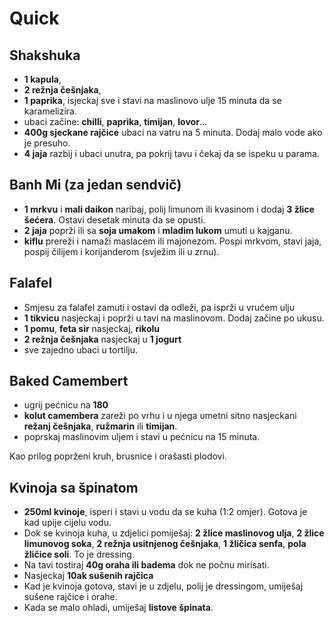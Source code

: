 # Quick

## Shakshuka

* **1 kapula**,
* **2 režnja češnjaka**,
* **1 paprika**, isjeckaj sve i stavi na maslinovo ulje 15 minuta da se karamelizira.
* ubaci začine: **chilli**, **paprika**, **timijan**, **lovor**...
* **400g sjeckane rajčice** ubaci na vatru na 5 minuta. Dodaj malo vode ako je presuho.
* **4 jaja** razbij i ubaci unutra, pa pokrij tavu i čekaj da se ispeku u parama.

## Banh Mi (za jedan sendvič)

* **1 mrkvu** i **mali daikon** naribaj, polij limunom ili kvasinom i dodaj **3 žlice šećera**. Ostavi desetak minuta da se opusti.
* **2 jaja** poprži ili sa **soja umakom** i **mladim lukom** umuti u kajganu.
* **kiflu** prereži i namaži maslacem ili majonezom. Pospi mrkvom, stavi jaja, pospij čilijem i korijanderom (svježim ili u zrnu).

## Falafel

* Smjesu za falafel zamuti i ostavi da odleži, pa isprži u vrućem ulju
* **1 tikvicu** nasjeckaj i poprži u tavi na maslinovom. Dodaj začine po ukusu.
* **1 pomu**, **feta sir** nasjeckaj, **rikolu**
* **2 režnja češnjaka** nasjeckaj u **1 jogurt**
* sve zajedno ubaci u tortilju.

## Baked Camembert

* ugrij pećnicu na **180**
* **kolut camembera** zareži po vrhu i u njega umetni sitno nasjeckani **režanj češnjaka**, **ružmarin** ili **timijan**.
* poprskaj maslinovim uljem i stavi u pećnicu na 15 minuta.

Kao prilog poprženi kruh, brusnice i orašasti plodovi.

## Kvinoja sa špinatom

* **250ml kvinoje**, isperi i stavi u vodu da se kuha (1:2 omjer). Gotova je kad upije cijelu vodu.
* Dok se kvinoja kuha, u zdjelici pomiješaj: **2 žlice maslinovog ulja**, **2 žlice limunovog soka**, **2 režnja usitnjenog češnjaka**, **1 žličica senfa**, **pola žličice soli**. To je dressing.
* Na tavi tostiraj **40g oraha ili badema** dok ne počnu mirisati.
* Nasjeckaj **10ak sušenih rajčica**
* Kad je kvinoja gotova, stavi je u zdjelu, polij je dressingom, umiješaj sušene rajčice i orahe.
* Kada se malo ohladi, umiješaj **listove špinata**.

